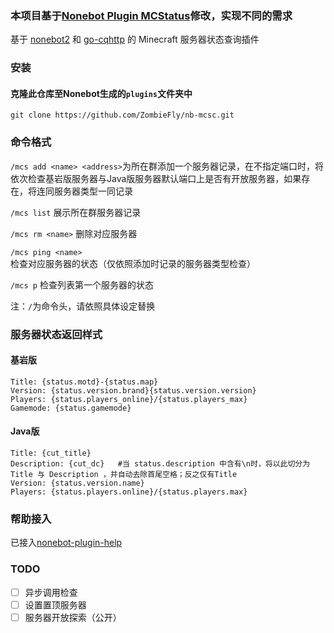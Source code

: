 ### 本项目基于[Nonebot Plugin MCStatus](https://github.com/nonepkg/nonebot-plugin-mcstatus)修改，实现不同的需求

基于 [nonebot2](https://github.com/nonebot/nonebot2) 和 [go-cqhttp](https://github.com/Mrs4s/go-cqhttp) 的 Minecraft 服务器状态查询插件

### 安装

#### 克隆此仓库至Nonebot生成的`plugins`文件夹中

`git clone https://github.com/ZombieFly/nb-mcsc.git`

### 命令格式

`/mcs add <name> <address>`为所在群添加一个服务器记录，在不指定端口时，将依次检查基岩版服务器与Java版服务器默认端口上是否有开放服务器，如果存在，将连同服务器类型一同记录

`/mcs list`  展示所在群服务器记录

`/mcs rm <name>`  删除对应服务器

`/mcs ping <name>` 检查对应服务器的状态（仅依照添加时记录的服务器类型检查）

`/mcs p` 检查列表第一个服务器的状态

注：`/`为命令头，请依照具体设定替换

### 服务器状态返回样式

#### 基岩版

```
Title: {status.motd}-{status.map}
Version: {status.version.brand}{status.version.version}
Players: {status.players_online}/{status.players_max}
Gamemode: {status.gamemode}
```

#### Java版

```
Title: {cut_title}
Description: {cut_dc}	#当 status.description 中含有\n时，将以此切分为 Title 与 Description ，并自动去除首尾空格；反之仅有Title
Version: {status.version.name}
Players: {status.players.online}/{status.players.max}
```

### 帮助接入

已接入[nonebot-plugin-help](https://github.com/XZhouQD/nonebot-plugin-help)

### TODO

- [ ] 异步调用检查
- [ ] 设置置顶服务器
- [ ] 服务器开放探索（公开）